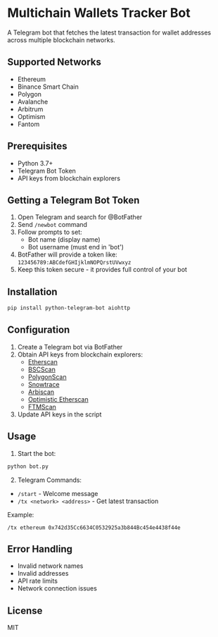 # Multichain Wallets Tracker Bot

A Telegram bot that fetches the latest transaction for wallet addresses across multiple blockchain networks.

## Supported Networks
- Ethereum
- Binance Smart Chain
- Polygon
- Avalanche
- Arbitrum
- Optimism
- Fantom

## Prerequisites
- Python 3.7+
- Telegram Bot Token
- API keys from blockchain explorers

## Getting a Telegram Bot Token
1. Open Telegram and search for @BotFather
2. Send `/newbot` command
3. Follow prompts to set:
   - Bot name (display name)
   - Bot username (must end in 'bot')
4. BotFather will provide a token like: `123456789:ABCdefGHIjklmNOPQrstUVwxyz`
5. Keep this token secure - it provides full control of your bot

## Installation
```bash
pip install python-telegram-bot aiohttp
```

## Configuration
1. Create a Telegram bot via BotFather
2. Obtain API keys from blockchain explorers:
   - [Etherscan](https://etherscan.io/apis)
   - [BSCScan](https://bscscan.com/apis)
   - [PolygonScan](https://polygonscan.com/apis)
   - [Snowtrace](https://snowtrace.io/apis)
   - [Arbiscan](https://arbiscan.io/apis)
   - [Optimistic Etherscan](https://optimistic.etherscan.io/apis)
   - [FTMScan](https://ftmscan.com/apis)
3. Update API keys in the script

## Usage
1. Start the bot:
```bash
python bot.py
```

2. Telegram Commands:
- `/start` - Welcome message
- `/tx <network> <address>` - Get latest transaction

Example:
```
/tx ethereum 0x742d35Cc6634C0532925a3b844Bc454e4438f44e
```

## Error Handling
- Invalid network names
- Invalid addresses
- API rate limits
- Network connection issues

## License
MIT
